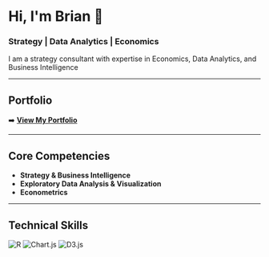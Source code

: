 # Hi, I'm Brian 👋

### Strategy | Data Analytics | Economics

I am a strategy consultant with expertise in Economics, Data Analytics, and Business Intelligence

---

## Portfolio

➡️ **[View My Portfolio](https://knappbrian.github.io)**

---

## Core Competencies

* **Strategy & Business Intelligence**
* **Exploratory Data Analysis & Visualization**
* **Econometrics**

---

## Technical Skills

<p align="left">
  <img src="https://img.shields.io/badge/R-276DC3?style=for-the-badge&logo=r&logoColor=white" alt="R"/>
  <img src="https://img.shields.io/badge/Chart.js-FF6384?style=for-the-badge&logo=chartdotjs&logoColor=white" alt="Chart.js"/>
  <img src="https://img.shields.io/badge/D3.js-F9A03C?style=for-the-badge&logo=d3dotjs&logoColor=white" alt="D3.js"/>
</p>
